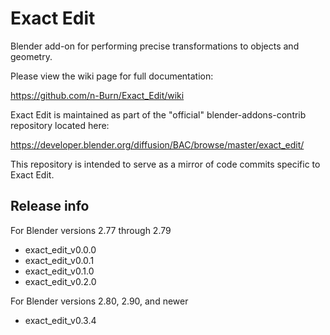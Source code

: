 # Exact Edit
Blender add-on for performing precise transformations to objects and geometry.

Please view the wiki page for full documentation:

https://github.com/n-Burn/Exact_Edit/wiki

Exact Edit is maintained as part of the "official" blender-addons-contrib repository located here:

https://developer.blender.org/diffusion/BAC/browse/master/exact_edit/

This repository is intended to serve as a mirror of code commits specific to Exact Edit.

## Release info

For Blender versions 2.77 through 2.79 

* exact_edit_v0.0.0
* exact_edit_v0.0.1
* exact_edit_v0.1.0
* exact_edit_v0.2.0

For Blender versions 2.80, 2.90, and newer

* exact_edit_v0.3.4

